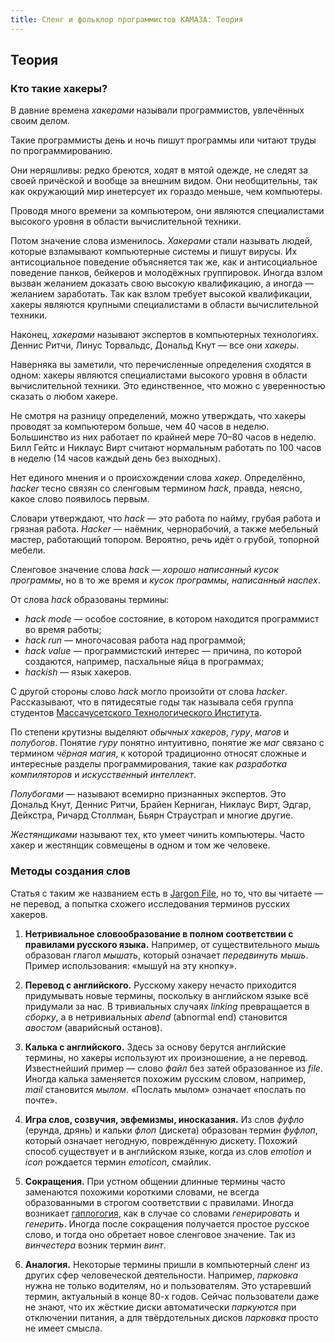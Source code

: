 ```yaml
---
title: Сленг и фольклор программистов КАМАЗА: Теория
---
```


## Теория

### Кто такие хакеры?

В давние времена *хакерами* называли программистов, увлечённых своим делом.

Такие программисты день и ночь пишут программы или читают труды по программированию.

Они неряшливы: редко бреются, ходят в мятой одежде, не следят за своей причёской и вообще за внешним
видом. Они необщительны, так как окружающий мир инетерсует их гораздо меньше, чем компьютеры.

Проводя много времени за компьютером, они являются специалистами высокого уровня в области вычислительной техники.

Потом значение слова изменилось. *Хакерами* стали называть людей, которые взламывают компьютерные системы и
пишут вирусы. Их антисоциальное поведение объясняется так же, как и антисоциальное поведение панков, бейкеров и молодёжных группировок.
Иногда взлом вызван желанием доказать свою высокую квалификацию, а иногда&nbsp;&mdash; желанием заработать.
Так как взлом требует высокой квалификации, хакеры являются крупными специалистами в области вычислительной техники.

Наконец, *хакерами* называют экспертов в компьютерных технологиях. Деннис Ритчи, Линус Торвальдс, Дональд Кнут&nbsp;&mdash; все они *хакеры*.

Наверняка вы заметили, что перечисленные определения сходятся в одном: хакеры являются специалистами высокого уровня в
области вычислительной техники. Это единственное, что можно с уверенностью сказать о любом хакере.

Не смотря на разницу определений, можно утверждать, что хакеры проводят за компьютером больше, чем 40 часов в неделю.
Большинство из них работает по крайней мере 70&ndash;80 часов в неделю. Билл Гейтс и Никлаус Вирт считают нормальным
работать по 100 часов в неделю (14 часов каждый день без выходных).

Нет единого мнения и о происхождении слова *хакер*. Определённо, *hacker* тесно связян со сленговым
термином *hack*, правда, неясно, какое слово появилось первым.

Словари утверждают, что *hack*&nbsp;&mdash; это работа по найму, грубая работа и грязная работа. *Hacker*&nbsp;&mdash; наёмник,
чернорабочий, а также мебельный мастер, работающий топором. Вероятно, речь идёт о грубой, топорной мебели.

Сленговое значение слова *hack*&nbsp;&mdash; *хорошо написанный кусок программы*, но в то же время и *кусок программы, написанный наспех*.

От слова *hack* образованы термины:

* *hack mode*&nbsp;&mdash; особое состояние, в котором находится программист во время работы;
* *hack run*&nbsp;&mdash; многочасовая работа над программой;
* *hack value*&nbsp;&mdash; программистский интерес&nbsp;&mdash; причина, по которой создаются, например, пасхальные яйца в программах;
* *hackish*&nbsp;&mdash; язык хакеров.

С другой стороны слово *hack* могло произойти от слова *hacker*. Рассказывают, что в пятидесятые годы так называла себя группа студентов
[Массачусетского Технологического Института](https://en.wikipedia.org/wiki/Tech_Model_Railroad_Club).

По степени крутизны выделяют *обычных хакеров*, *гуру*, *магов* и *полубогов*. Понятие *гуру* понятно интуитивно, понятие же *маг* связано с
термином *чёрная магия*, к которой традиционно относят сложные и интересные разделы программирования, такие как *разработка компиляторов*
и *искусственный интеллект*.

*Полубогами*&nbsp;&mdash; называют всемирно признанных экспертов. Это Дональд Кнут, Деннис Ритчи, Брайен Керниган,
Никлаус Вирт, Эдгар, Дейкстра, Ричард Столлман, Бьярн Страустрап и многие другие.

*Жестянщиками* называют тех, кто умеет чинить компьютеры. Часто хакер и жестянщик совмещены в одном и том же человеке.

### Методы создания слов

Статья с таким же названием есть в [Jargon File](http://www.catb.org/jargon/html/), но то, что вы 
читаете&nbsp;&mdash; не перевод, а попытка схожего исследования терминов русских хакеров.

1. **Нетривиальное словообразование в полном соответствии с правилами русского языка.** Например, от существительного *мышь*
   образован глагол *мышать*, который означает *передвинуть мышь*. Пример использования: &laquo;мышуй на эту кнопку&raquo;.

2. **Перевод с английского.** Русскому хакеру нечасто приходится придумывать новые термины, поскольку в английском языке всё придумали за нас.
   В тривиальных случаях *linking* превращается в *сборку*, а в нетривиальных *abend* (abnormal end) становится *авостом* (аварийсный останов).

3. **Калька с английского.** Здесь за основу берутся английские термины, но хакеры используют их произношение, а не перевод. Известнейший пример&nbsp;&mdash;
   слово *файл* без затей образованное из *file*. Иногда калька заменяется похожим русским словом, например, *mail* становится *мылом*.
   &laquo;Послать мылом&raquo; означает &laquo;послать по почте&raquo;.

4. **Игра слов, созвучия, эвфемизмы, иносказания.** Из слов *фуфло* (ерунда, дрянь) и кальки *флоп* (дискета) образован термин *фуфлоп*, который означает
   негодную, повреждённую дискету. Похожий способ существует и в английском языке, когда из слов *emotion* и *icon* рождается термин *emoticon*, смайлик.

5. **Сокращения.** При устном общении длинные термины часто заменаются похожими короткими словами, не всегда образованными в строгом соответствии
   с правилами. Иногда возникает [гаплогогия](https://ru.wikipedia.org/wiki/%D0%93%D0%B0%D0%BF%D0%BB%D0%BE%D0%BB%D0%BE%D0%B3%D0%B8%D1%8F), как в случае
   со словами *генерировать* и *генерить*. Иногда после сокращения получается простое русское слово, и тогда оно обретает новое сленговое значение.
   Так из *винчестера* возник термин *винт*.

6. **Аналогия.** Некоторые термины пришли в компьютерный сленг из других сфер человеческой деятельности. Например, *парковка* нужна не только водителям,
   но и пользователям. Это устаревший термин, актуальный в конце 80-х годов. Сейчас пользователи даже не знают, что их жёсткие диски автоматически *паркуются*
   при отключении питания, а для твёрдотельных дисков *парковка* просто не имеет смысла.
